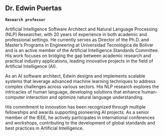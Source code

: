 ## Dr. Edwin Puertas

**`Research professor`**

Artificial Intelligence Software Architect and Natural Language Processing (NLP) Researcher, with 20 years of experience in both academic and professional settings. He currently serves as Director of the Ph.D. and Master’s Programs in Engineering at Universidad Tecnológica de Bolívar and is an active member of the Artificial Intelligence Standards Committee. His work focuses on bridging the gap between academic research and practical industry applications, leading innovative projects in the field of Artificial Intelligence (AI).

As an AI software architect, Edwin designs and implements scalable systems that leverage advanced machine learning techniques to address complex challenges across various sectors. His NLP research explores the intricacies of human language, developing solutions that enhance human-computer interaction and optimize natural language understanding.

His commitment to innovation has been recognized through multiple fellowships and awards supporting pioneering AI projects. As a senior member of the IEEE, he actively participates in international conferences and workshops, contributing to the development of global standards and best practices in Artificial Intelligence.

